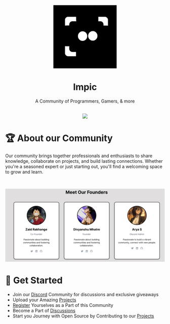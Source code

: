 <div align = "center">
    <img src = "assets/logo.png">
    <h1>
        Impic
    </h1>
    A Community of Programmers, Gamers, & more
</div>

<br>

<p align="center">
    <a href="https://discord.gg/6sFY5VZaW2">
        <img src="https://discord.com/api/guilds/1245810703621947402/widget.png?style=banner2">
    </a> 
</p>

# 🏆 About our Community

Our community brings together professionals and enthusiasts to share knowledge, collaborate on projects, and build lasting connections. Whether you're a seasoned expert or just starting out, you'll find a welcoming space to grow and learn.

<br>

![Founders](assets/founders.png)

# 🚀 Get Started

- Join our [Discord](https://discord.gg/6sFY5VZaW2) Community for discussions and exclusive giveaways
- Upload your Amazing [Projects](https://impic.vercel.app/project-registration)
- [Register](https://impic.vercel.app/registration) Yourselves as a Part of this Community
- Become a Part of [Discussions](https://github.com/orgs/ImpicDevs/discussions)
- Start you Journey with Open Source by Contributing to our [Projects](https://github.com/orgs/ImpicDevs/repositories)
